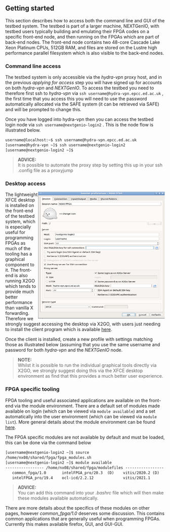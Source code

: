 ## Getting started

This section describes how to access both the command line and GUI of the testbed system. The testbed is part of a larger machine, NEXTGenIO, with testbed users typically building and emulating their FPGA codes on a specific front-end node, and then running on the FPGAs which are part of back-end nodes. The front-end node contains two 48-core Cascade Lake Xeon Platinum CPUs, 512GB RAM, and files are stored on the Lustre high performance parallel filesystem which is also visible to the back-end nodes.

### Command line access

The testbed system is only accessible via the _hydra-vpn_ proxy host, and in the previous _applying for access_ step you will have signed up for accounts on both _hydra-vpn_ and _NEXTGenIO_. To access the testbed you need to therefore first ssh to _hydra-vpn_ via `ssh username@hydra-vpn.epcc.ed.ac.uk` , the first time that you access this you will need to use the password automatically allocated via the SAFE system (it can be retrieved via SAFE) and will be prompted to change this.

Once you have logged into hydra-vpn then you can access the testbed login node via `ssh username@nextgenio-login2` . This is the node  flow is illustrated below.

```console
username@localhost:~$ ssh username@hydra-vpn.epcc.ed.ac.uk
[username@hydra-vpn ~]$ ssh username@nextgenio-login2
[username@nextgenio-login2 ~]$
```
>**ADVICE:**  
> It is possible to automate the proxy step by setting this up in your ssh .config file as a proxyjump

### Desktop access

<img src="/docs/images/x2go_settings.png" width="400" height="400" align="right"/>

The lightweight XFCE desktop is installed on the front-end of the testbed system, which is especially useful for programming FPGAs as much of the tooling has a graphical component to it. The front-end is also running X2GO which tends to provide much better performance than vanilla X forwarding. Therefore we strongly suggest accessing the desktop via X2GO, with users just needing to install the client program which is available [here](https://wiki.x2go.org/doku.php/download:start). 

Once the client is installed, create a new profile with settings matching those as illustrated below (assuming that you use the same username and password for both _hydra-vpn_ and the _NEXTGenIO_ node.

>**NOTE:**  
> Whilst it is possible to run the individual graphical tools directly via X2GO, we strongly suggest doing this via the XFCE desktop environment as find that this provides a much better user experience.

### FPGA specific tooling

FPGA tooling and useful associated applications are available on the front-end via the module environment. There are a default set of modules made available on login (which can be viewed via `module available`) and a set automatically into the user environment (which can be viewed via `module list`). More general details about the module environment can be found [here](https://linux.die.net/man/1/module). 

The FPGA specific modules are not available by default and must be loaded, this can be done via the command below

```console
[username@nextgenio-login2 ~]$ source /home/nx08/shared/fpga/fpga_modules.sh
[username@nextgenio-login2 ~]$ module available
----------------- /home/nx08/shared/fpga/modulefiles -----------------
   common_fpga/1.0       intelFPGA_pro/20.3  (D)    vitis/2020.2 (D)
   intelFPGA_pro/19.4    ocl-icd/2.2.12             vitis/2021.1
```

>**ADVICE:**  
> You can add this command into your _.bashrc_ file which will then make these modules available automatically.

There are more details about the specifics of these modules on other pages, however _common_fpga/1.0_ deserves some discussion. This contains common applications that are generally useful when programming FPGAs. Currently this makes available firefox, GUI, and GUI-GUI.
